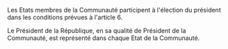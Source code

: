 Les Etats membres de la Communauté participent à l'élection du président dans les conditions prévues à l'article 6.

Le Président de la République, en sa qualité de Président de la Communauté, est représenté dans chaque Etat de la Communauté.
